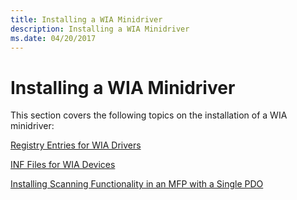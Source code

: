 ```yaml
---
title: Installing a WIA Minidriver
description: Installing a WIA Minidriver
ms.date: 04/20/2017
---
```


# Installing a WIA Minidriver





This section covers the following topics on the installation of a WIA minidriver:

[Registry Entries for WIA Drivers](registry-entries-for-wia-drivers.md)

[INF Files for WIA Devices](inf-files-for-wia-devices.md)

[Installing Scanning Functionality in an MFP with a Single PDO](installing-scanning-functionality-in-an-mfp-with-a-single-pdo.md)

 

 




